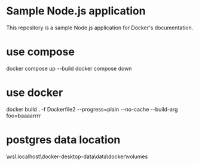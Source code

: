 # Sample Node.js application

This repository is a sample Node.js application for Docker's documentation.


# use compose
docker compose up --build
docker compose down

# use docker
docker build . -f Dockerfile2 --progress=plain --no-cache --build-arg foo=baaaarrrr

# postgres data location
\\wsl.localhost\docker-desktop-data\data\docker\volumes